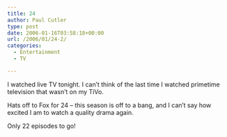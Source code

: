 ```yaml
---
title: 24
author: Paul Cutler
type: post
date: 2006-01-16T03:58:18+00:00
url: /2006/01/24-2/
categories:
  - Entertainment
  - TV

---
```

I watched live TV tonight. I can&#8217;t think of the last time I watched primetime television that wasn&#8217;t on my TiVo.

Hats off to Fox for 24 &#8211; this season is off to a bang, and I can&#8217;t say how excited I am to watch a quality drama again.

Only 22 episodes to go!